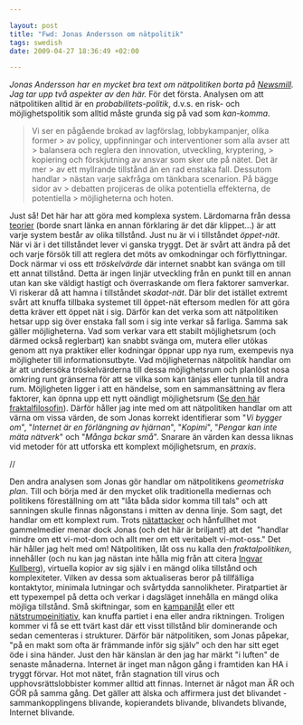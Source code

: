 ```yaml
--- 

layout: post
title: "Fwd: Jonas Andersson om nätpolitik" 
tags: swedish 
date: 2009-04-27 18:36:49 +02:00 

---
```


*Jonas Andersson har en mycket bra text om nätpolitiken borta på [Newsmill](http://www.newsmill.se/artikel/2009/04/27/satt-stopp-vi-mot-dom-tanket-pa-natet). Jag tar upp två aspekter av den här.* För det första. Analysen om att nätpolitiken alltid är en *probabilitets-politik*, d.v.s. en risk- och möjlighetspolitik som alltid måste grunda sig på vad som *kan-komma*.

> Vi ser en pågående brokad av lagförslag, lobbykampanjer, olika former > av policy, uppfinningar och interventioner som alla avser att > balansera och reglera den innovation, utveckling, kryptering, > kopiering och förskjutning av ansvar som sker ute på nätet. Det är mer > av ett myllrande tillstånd än en rad enstaka fall. Dessutom handlar > nästan varje sakfråga om tänkbara scenarion. På bägge sidor av > debatten projiceras de olika potentiella effekterna, de potentiella > möjligheterna och hoten.

Just så! Det här har att göra med komplexa system. Lärdomarna från dessa [teorier](http://www.youtube.com/watch?v=tXLMeL5nVQk) (borde snart länka en annan förklaring är det där klippet...) är att varje system består av olika tillstånd. Just nu är vi i tillståndet *öppet-nät*. När vi är i det tillståndet lever vi ganska tryggt. Det är svårt att ändra på det och varje försök till att reglera det möts av omkodningar och förflyttningar. Dock närmar vi oss ett *tröskelvärde* där internet snabbt kan svänga om till ett annat tillstånd. Detta är ingen linjär utveckling från en punkt till en annan utan kan ske väldigt hastigt och överraskande om flera faktorer samverkar. Vi riskerar då att hamna i tillståndet *skadat-nät*. Där blir det istället extremt svårt att knuffa tillbaka systemet till öppet-nät eftersom medlen för att göra detta kräver ett öppet nät i sig. Därför kan det verka som att nätpolitiken hetsar upp sig över enstaka fall som i sig inte verkar så farliga. Samma sak gäller möjligheterna. Vad som verkar vara ett stabilt möjlighetsrum (och därmed också reglerbart) kan snabbt svänga om, mutera eller utökas genom att nya praktiker eller kodningar öppnar upp nya rum, exempevis nya möjligheter till informationsutbyte. Vad möjligheternas nätpolitik handlar om är att undersöka tröskelvärderna till dessa möjlighetsrum och planlöst nosa omkring runt gränserna för att se vilka som kan tänjas eller tunnla till andra rum. Möjligheten ligger i att en händelse, som en sammansättning av flera faktorer, kan öpnna upp ett nytt oändligt möjlighetsrum ([Se den här fraktalfilosofin](http://larvalsubjects.wordpress.com/2009/04/10/thinking-the-present-what-is-philosophy/)). Därför håller jag inte med om att nätpolitiken handlar om att värna om vissa värden, de som Jonas korrekt identifierar som "*Vi bygger om*", "*Internet är en förlängning av hjärnan*", "*Kopimi*", "*Pengar kan inte mäta nätverk*" och "*Många bckar små*". Snarare än värden kan dessa liknas vid metoder för att utforska ett komplext möjlighetsrum, en *praxis*. 

//

Den andra analysen som Jonas gör handlar om nätpolitikens *geometriska plan*. Till och börja med är den mycket olik traditionella mediernas och politikens föreställning om att "låta båda sidor komma till tals" och att sanningen skulle finnas någonstans i mitten av denna linje. Som sagt, det handlar om ett komplext rum. Trots [nätattacker](http://blip.tv/file/2039795/) och hånfullhet mot gammelmedier menar dock Jonas (och det här är briljant!) att det  "handlar mindre om ett vi-mot-dom och allt mer om ett veritabelt vi-mot-oss." Det här håller jag helt med om! Nätpolitiken, låt oss nu kalla den *fraktalpolitiken*, innehåller (och nu kan jag nästan inte hålla mig från att citera [Ingvar Kullberg](http://invaektiv.com/blog/2009/04/samtal-med-ingvar-kullberg-om.html)), virtuella kopior av sig själv i en mängd olika tillstånd och komplexiteter. Vilken av dessa som aktualiseras beror på tillfälliga kontaktytor, minimala lutningar och svårtydda sannolikheter. Piratpartiet är ett typexempel på detta och verkar i dagsläget innehålla en mängd olika möjliga tillstånd. Små skiftningar, som en [kampanjlåt](http://copyriot.se/2009/04/26/om-kulturell-nihilism-och-bilden-av-ett-manligt-piratparti/) eller ett [nätstrumpeinitiativ](http://mlokit.wordpress.com/2009/04/15/fler-pirattjejer/), kan knuffa partiet i ena eller andra riktningen. Troligen kommer vi få se ett tvärt kast där ett visst tillstånd blir dominerande och sedan cementeras i strukturer. Därför bär nätpolitiken, som Jonas påpekar, "på en makt som ofta är främmande inför sig själv" och den har sitt eget öde i sina händer. Just den här känslan är den jag har märkt "i luften" de senaste månaderna. Internet är inget man någon gång i framtiden kan HA i tryggt förvar. Hot mot nätet, från stagnation till virus och upphovsrättslobbister kommer alltid att finnas. Internet är något man ÄR och GÖR på samma gång. Det gäller att älska och affirmera just det blivandet - sammankopplingens blivande, kopierandets blivande, blivandets blivande, Internet blivande. 
